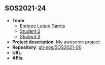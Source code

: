 ## SOS2021-24

- **Team**
  - [Enrique Luque García](https://github.com/enrike7lg)
  - [Student 2](https://github.com/404)
  - [Student 3](https://github.com/404)
- **Project description**: My awesome project
- **Repository**: [gti-sos/SOS2021-00](https://github.com/gti-sos/SOS2021-24)
- **URL**: 
-  **APIs**:
   
